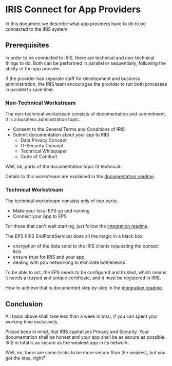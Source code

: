 # IRIS Connect for App Providers

In this document we describe what app providers have to do to be connected to the IRIS system.

## Prerequisites

In order to be connected to IRIS, there are technical and non-technical things to do. Both can be performed in parallel or sequentially, following the ability of the app provider.

If the provider has separate staff for development and business administration, the IRIS team encourages the provider to run both processes in parallel to save time.

### Non-Technical Workstream

The non-technical workstream consists of documentation and commitment. It is a business adminstration topic. 

- Consent to the General Terms and Conditions of IRIS
- Submit documentation about your app to IRIS
  - Data Privacy Concept
  - IT-Security Concept
  - Technical Whitepaper
  - Code of Conduct
 
Well, ok, parts of the documentation topic IS technical... 

Details to this workstream are explained in the [documentation readme](./Connect_App_to_IRIS.md).

### Technical Workstream

The technical workstream consists only of two parts:
- Make your local EPS up and running
- Connect your App to EPS

For those that can't wait starting, just follow the [integration readme](./technical_details/app_onboarding.md).

The EPS (IRIS EndPointService) does all the magic in a black box:
- encryption of the data send to the IRIS clients requesting the contact lists
- ensure trust for IRIS and your app
- dealing with p2p networking to eliminate bottlenecks

To be able to act, the EPS needs to be configured and trusted, which means it needs a trusted and unique certificate, and it must be registered in IRIS.

How to achieve that is documented step by step in the [integration readme](./technical_details/app_onboarding.md).

## Conclusion

All tasks above shall take less than a week in total, if you can spent your working time exclusively.

Please keep in mind, that IRIS capitalizes Privacy and Security. Your documentation shall be honest and your app shall be as secure as possible. IRIS in total is as secure as the weakest app in its network.

Well, no, there are some tricks to be more secure than the weakest, but you got the idea, right?